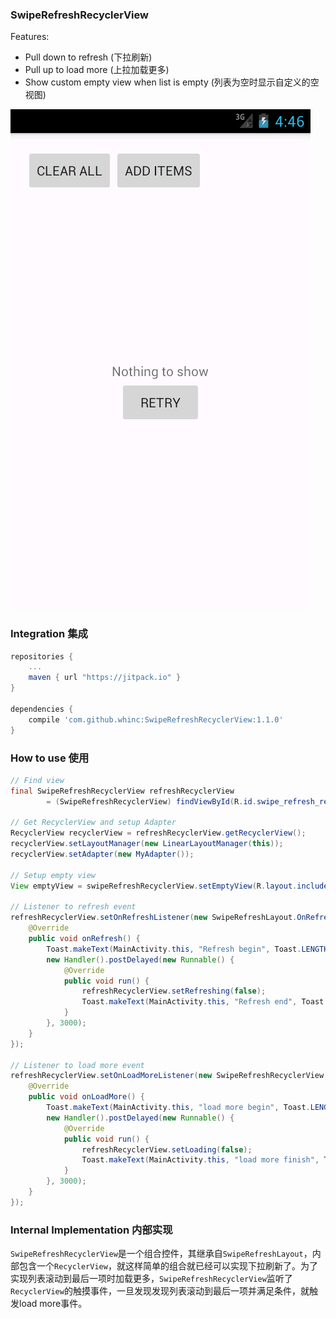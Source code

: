 ### SwipeRefreshRecyclerView

Features:

* Pull down to refresh (下拉刷新)
* Pull up to load more (上拉加载更多)
* Show custom empty view when list is empty (列表为空时显示自定义的空视图)

![screenshot](./screenshot.gif)

### Integration 集成

```groovy
repositories {
    ...
    maven { url "https://jitpack.io" }
}

dependencies {
    compile 'com.github.whinc:SwipeRefreshRecyclerView:1.1.0'
}
```

### How to use 使用

```java
// Find view
final SwipeRefreshRecyclerView refreshRecyclerView
        = (SwipeRefreshRecyclerView) findViewById(R.id.swipe_refresh_recycler_view);

// Get RecyclerView and setup Adapter
RecyclerView recyclerView = refreshRecyclerView.getRecyclerView();
recyclerView.setLayoutManager(new LinearLayoutManager(this));
recyclerView.setAdapter(new MyAdapter());

// Setup empty view
View emptyView = swipeRefreshRecyclerView.setEmptyView(R.layout.include_empty_view);

// Listener to refresh event
refreshRecyclerView.setOnRefreshListener(new SwipeRefreshLayout.OnRefreshListener() {
    @Override
    public void onRefresh() {
        Toast.makeText(MainActivity.this, "Refresh begin", Toast.LENGTH_SHORT).show();
        new Handler().postDelayed(new Runnable() {
            @Override
            public void run() {
                refreshRecyclerView.setRefreshing(false);
                Toast.makeText(MainActivity.this, "Refresh end", Toast.LENGTH_SHORT).show();
            }
        }, 3000);
    }
});

// Listener to load more event
refreshRecyclerView.setOnLoadMoreListener(new SwipeRefreshRecyclerView.OnLoadMoreListener() {
    @Override
    public void onLoadMore() {
        Toast.makeText(MainActivity.this, "load more begin", Toast.LENGTH_SHORT).show();
        new Handler().postDelayed(new Runnable() {
            @Override
            public void run() {
                refreshRecyclerView.setLoading(false);
                Toast.makeText(MainActivity.this, "load more finish", Toast.LENGTH_SHORT).show();
            }
        }, 3000);
    }
});
```

### Internal Implementation 内部实现

`SwipeRefreshRecyclerView`是一个组合控件，其继承自`SwipeRefreshLayout`，内部包含一个`RecyclerView`，就这样简单的组合就已经可以实现下拉刷新了。为了实现列表滚动到最后一项时加载更多，`SwipeRefreshRecyclerView`监听了`RecyclerView`的触摸事件，一旦发现发现列表滚动到最后一项并满足条件，就触发load more事件。
